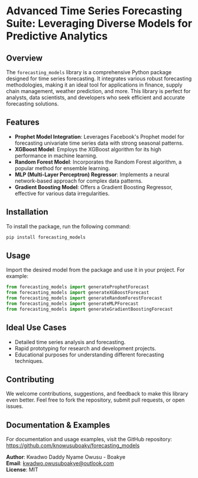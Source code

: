 # Advanced Time Series Forecasting Suite: Leveraging Diverse Models for Predictive Analytics

## Overview
The `forecasting_models` library is a comprehensive Python package designed for time series forecasting. It integrates various robust forecasting methodologies, making it an ideal tool for applications in finance, supply chain management, weather prediction, and more. This library is perfect for analysts, data scientists, and developers who seek efficient and accurate forecasting solutions.

## Features
- **Prophet Model Integration**: Leverages Facebook's Prophet model for forecasting univariate time series data with strong seasonal patterns.
- **XGBoost Model**: Employs the XGBoost algorithm for its high performance in machine learning.
- **Random Forest Model**: Incorporates the Random Forest algorithm, a popular method for ensemble learning.
- **MLP (Multi-Layer Perceptron) Regressor**: Implements a neural network-based approach for complex data patterns.
- **Gradient Boosting Model**: Offers a Gradient Boosting Regressor, effective for various data irregularities.

## Installation
To install the package, run the following command:

```python
pip install forecasting_models
```

## Usage
Import the desired model from the package and use it in your project. For example:

```python
from forecasting_models import generateProphetForecast
from forecasting_models import generateXGBoostForecast
from forecasting_models import generateRandomForestForecast
from forecasting_models import generateMLPForecast
from forecasting_models import generateGradientBoostingForecast
```

## Ideal Use Cases
- Detailed time series analysis and forecasting.
- Rapid prototyping for research and development projects.
- Educational purposes for understanding different forecasting techniques.

## Contributing
We welcome contributions, suggestions, and feedback to make this library even better. Feel free to fork the repository, submit pull requests, or open issues.

## Documentation & Examples
For documentation and usage examples, visit the GitHub repository: https://github.com/knowusuboaky/forecasting_models

**Author**: Kwadwo Daddy Nyame Owusu - Boakye\
**Email**: kwadwo.owusuboakye@outlook.com\
**License**: MIT
